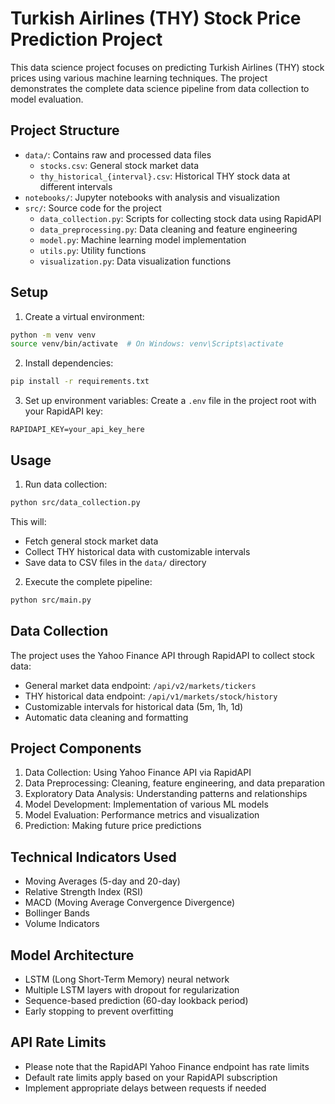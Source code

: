 # Turkish Airlines (THY) Stock Price Prediction Project

This data science project focuses on predicting Turkish Airlines (THY) stock prices using various machine learning techniques. The project demonstrates the complete data science pipeline from data collection to model evaluation.

## Project Structure
- `data/`: Contains raw and processed data files
  - `stocks.csv`: General stock market data
  - `thy_historical_{interval}.csv`: Historical THY stock data at different intervals
- `notebooks/`: Jupyter notebooks with analysis and visualization
- `src/`: Source code for the project
  - `data_collection.py`: Scripts for collecting stock data using RapidAPI
  - `data_preprocessing.py`: Data cleaning and feature engineering
  - `model.py`: Machine learning model implementation
  - `utils.py`: Utility functions
  - `visualization.py`: Data visualization functions

## Setup
1. Create a virtual environment:
```bash
python -m venv venv
source venv/bin/activate  # On Windows: venv\Scripts\activate
```

2. Install dependencies:
```bash
pip install -r requirements.txt
```

3. Set up environment variables:
Create a `.env` file in the project root with your RapidAPI key:
```
RAPIDAPI_KEY=your_api_key_here
```

## Usage
1. Run data collection:
```bash
python src/data_collection.py
```
This will:
- Fetch general stock market data
- Collect THY historical data with customizable intervals
- Save data to CSV files in the `data/` directory

2. Execute the complete pipeline:
```bash
python src/main.py
```

## Data Collection
The project uses the Yahoo Finance API through RapidAPI to collect stock data:
- General market data endpoint: `/api/v2/markets/tickers`
- THY historical data endpoint: `/api/v1/markets/stock/history`
- Customizable intervals for historical data (5m, 1h, 1d)
- Automatic data cleaning and formatting

## Project Components
1. Data Collection: Using Yahoo Finance API via RapidAPI
2. Data Preprocessing: Cleaning, feature engineering, and data preparation
3. Exploratory Data Analysis: Understanding patterns and relationships
4. Model Development: Implementation of various ML models
5. Model Evaluation: Performance metrics and visualization
6. Prediction: Making future price predictions

## Technical Indicators Used
- Moving Averages (5-day and 20-day)
- Relative Strength Index (RSI)
- MACD (Moving Average Convergence Divergence)
- Bollinger Bands
- Volume Indicators

## Model Architecture
- LSTM (Long Short-Term Memory) neural network
- Multiple LSTM layers with dropout for regularization
- Sequence-based prediction (60-day lookback period)
- Early stopping to prevent overfitting

## API Rate Limits
- Please note that the RapidAPI Yahoo Finance endpoint has rate limits
- Default rate limits apply based on your RapidAPI subscription
- Implement appropriate delays between requests if needed 